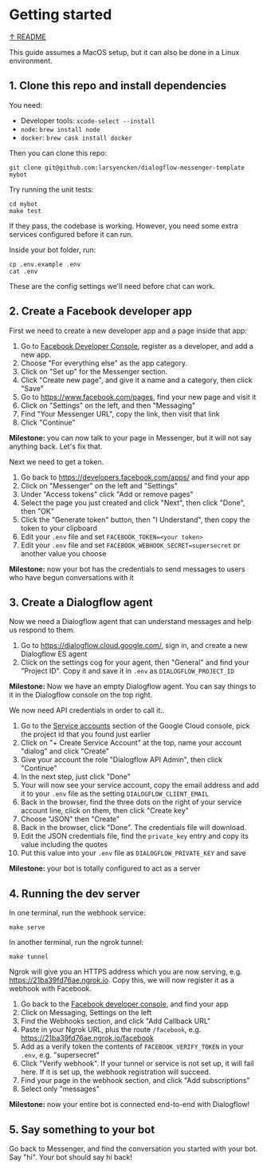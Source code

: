 # Getting started

[↑ README](../README.md)

This guide assumes a MacOS setup, but it can also be done in a Linux environment.

## 1. Clone this repo and install dependencies

You need:

- Developer tools: `xcode-select --install`
- `node`: `brew install node`
- `docker`: `brew cask install docker`

Then you can clone this repo:

`git clone git@github.com:larsyencken/dialogflow-messenger-template mybot`

Try running the unit tests:

```
cd mybot
make test
```

If they pass, the codebase is working. However, you need some extra services configured before it can run.

Inside your bot folder, run:

```
cp .env.example .env
cat .env
```

These are the config settings we'll need before chat can work.

## 2. Create a Facebook developer app

First we need to create a new developer app and a page inside that app:

1. Go to [Facebook Developer Console](https://developers.facebook.com/apps/), register as a developer, and add a new app.
2. Choose "For everything else" as the app category.
3. Click on "Set up" for the Messenger section.
4. Click "Create new page", and give it a name and a category, then click "Save"
5. Go to https://www.facebook.com/pages, find your new page and visit it
6. Click on "Settings" on the left, and then "Messaging"
7. Find "Your Messenger URL", copy the link, then visit that link
8. Click "Continue"

**Milestone:** you can now talk to your page in Messenger, but it will not say anything back. Let's fix that.

Next we need to get a token.

1. Go back to https://developers.facebook.com/apps/ and find your app
2. Click on "Messenger" on the left and "Settings"
3. Under "Access tokens" click "Add or remove pages"
4. Select the page you just created and click "Next", then click "Done", then "OK"
5. Click the "Generate token" button, then "I Understand", then copy the token to your clipboard
6. Edit your `.env` file and set `FACEBOOK_TOKEN=<your token>`
7. Edit your `.env` file and set `FACEBOOK_WEBHOOK_SECRET=supersecret` or another value you choose

**Milestone:** now your bot has the credentials to send messages to users who have begun conversations with it

## 3. Create a Dialogflow agent

Now we need a Dialogflow agent that can understand messages and help us respond to them.

1. Go to https://dialogflow.cloud.google.com/, sign in, and create a new Dialogflow ES agent
2. Click on the settings cog for your agent, then "General" and find your "Project ID". Copy it and save it in `.env` as `DIALOGFLOW_PROJECT_ID`

**Milestone:** Now we have an empty Dialogflow agent. You can say things to it in the Dialogflow console on the top right.

We now need API credentials in order to call it..

1. Go to the [Service accounts](https://console.cloud.google.com/iam-admin/serviceaccounts) section of the Google Cloud console, pick the project id that you found just earlier
2. Click on "+ Create Service Account" at the top, name your account "dialog" and click "Create"
3. Give your account the role "Dialogflow API Admin", then click "Continue"
4. In the next step, just click "Done"
5. Your will now see your service account, copy the email address and add it to your `.env` file as the setting `DIALOGFLOW_CLIENT_EMAIL`
6. Back in the browser, find the three dots on the right of your service account line, click on them, then click "Create key"
7. Choose "JSON" then "Create"
8. Back in the browser, click "Done". The credentials file will download.
9. Edit the JSON credentials file, find the `private_key` entry and copy its value including the quotes
10. Put this value into your `.env` file as `DIALOGFLOW_PRIVATE_KEY` and save

**Milestone:** your bot is totally configured to act as a server

## 4. Running the dev server

In one terminal, run the webhook service:

```
make serve
```

In another terminal, run the ngrok tunnel:

```
make tunnel
```

Ngrok will give you an HTTPS address which you are now serving, e.g. https://21ba39fd76ae.ngrok.io. Copy this, we will now register it as a webhook with Facebook.

1. Go back to the [Facebook developer console](https://developers.facebook.com/apps/), and find your app
2. Click on Messaging, Settings on the left
3. Find the Webhooks section, and click "Add Callback URL"
4. Paste in your Ngrok URL, plus the route `/facebook`, e.g. https://21ba39fd76ae.ngrok.io/facebook
5. Add as a verify token the contents of `FACEBOOK_VERIFY_TOKEN` in your `.env`, e.g. "supersecret"
6. Click "Verify webhook". If your tunnel or service is not set up, it will fail here. If it is set up, the webhook registration will succeed.
7. Find your page in the webhook section, and click "Add subscriptions"
8. Select only "messages"

**Milestone:** now your entire bot is connected end-to-end with Dialogflow!

## 5. Say something to your bot

Go back to Messenger, and find the conversation you started with your bot. Say "hi". Your bot should say hi back!

